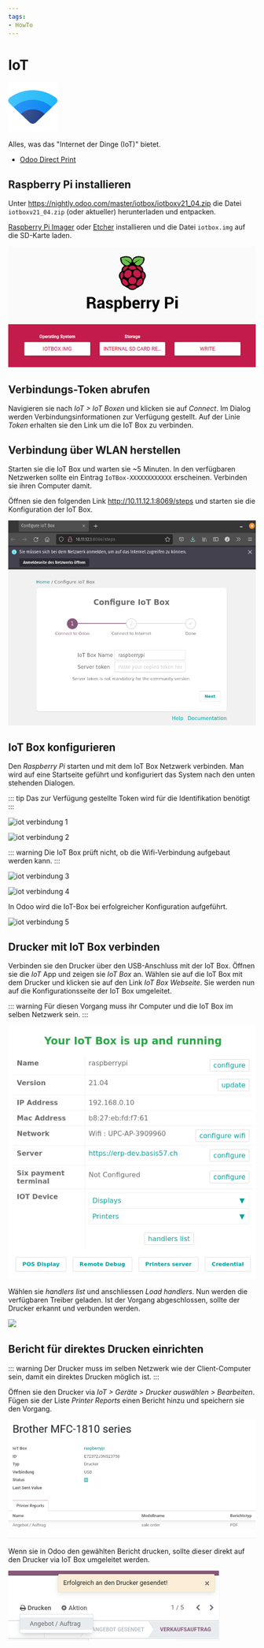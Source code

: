 ```yaml
---
tags:
- HowTo
---
```

# IoT
![icons_odoo_iot](assets/icons_odoo_iot.png)

Alles, was das "Internet der Dinge (IoT)" bietet.

* [Odoo Direct Print](Odoo-Direct-Print.md)

## Raspberry Pi installieren

Unter <https://nightly.odoo.com/master/iotbox/iotboxv21_04.zip> die Datei `iotboxv21_04.zip` (oder aktueller) herunterladen und entpacken.

[Raspberry Pi Imager](https://www.raspberrypi.org/software/) oder [Etcher](https://www.balena.io/etcher/) installieren und die Datei `iotbox.img` auf die SD-Karte laden.

![](assets/IoT%20Raspberry%20Pi%20Image.png)
 
 ## Verbindungs-Token abrufen
 
 Navigieren sie nach *IoT > IoT Boxen* und klicken sie auf *Connect*. Im Dialog werden Verbindungsinformationen zur Verfügung gestellt. Auf der Linie *Token* erhalten sie den Link um die IoT Box zu verbinden.
 
 ## Verbindung über WLAN herstellen
 
 Starten sie die IoT Box und warten sie ~5 Minuten. In den verfügbaren Netzwerken sollte ein Eintrag `IoTBox-XXXXXXXXXXXX` erscheinen. Verbinden sie ihren Computer damit.
 
 Öffnen sie den folgenden Link <http://10.11.12.1:8069/steps> und starten sie die Konfiguration der IoT Box.
 
![](assets/IoT%20Wifi%20Verbindung.png)

## IoT Box konfigurieren

Den *Raspberry Pi* starten und mit dem IoT Box Netzwerk verbinden. Man wird auf eine Startseite geführt und konfiguriert das System nach den unten stehenden Dialogen.

::: tip
Das zur Verfügung gestellte Token wird für die Identifikation benötigt
:::

![iot verbindung 1](assets/iot%20verbindung%201.png)

![iot verbindung 2](assets/iot%20verbindung%202.png)

::: warning
Die IoT Box prüft nicht, ob die Wifi-Verbindung aufgebaut werden kann.
:::

![iot verbindung 3](assets/iot%20verbindung%203.png)

![iot verbindung 4](assets/iot%20verbindung%204.png)

In Odoo wird die IoT-Box bei erfolgreicher Konfiguration aufgeführt.

![iot verbindung 5](assets/iot%20verbindung%205.png)

## Drucker mit IoT Box verbinden

Verbinden sie den Drucker über den USB-Anschluss mit der IoT Box. Öffnen sie die *IoT* App und zeigen sie *IoT Box* an. Wählen sie auf die IoT Box mit dem Drucker und klicken sie auf den Link *IoT Box Webseite*. Sie werden nun auf die Konfigurationsseite der IoT Box umgeleitet.

::: warning
Für diesen Vorgang muss ihr Computer und die IoT Box im selben Netzwerk sein.
:::

![](assets/IoT%20Box%20Konfigurationsseite.png)

Wählen sie *handlers list* und anschliessen *Load handlers*. Nun werden die verfügbaren Treiber geladen. Ist der Vorgang abgeschlossen, sollte der Drucker erkannt und verbunden werden.

![](assets/IoT%20Gerät%20Drucker.png)

## Bericht für direktes Drucken einrichten

::: warning
Der Drucker muss im selben Netzwerk wie der Client-Computer sein, damit ein direktes Drucken möglich ist.
:::

Öffnen sie den Drucker via *IoT > Geräte > Drucker auswählen > Bearbeiten*. Fügen sie der Liste *Printer Reports* einen Bericht hinzu und speichern sie den Vorgang.

![](assets/IoT%20Printer%20Reports.png)

Wenn sie in Odoo den gewählten Bericht drucken, sollte dieser direkt auf den Drucker via IoT Box umgeleitet werden.

![](assets/IoT%20Erfolgreich%20gesendet.png)